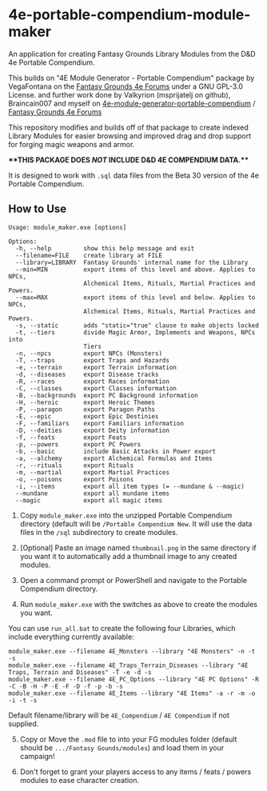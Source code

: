 # 4e-portable-compendium-module-maker
An application for creating Fantasy Grounds Library Modules from the D&amp;D 4e Portable Compendium.

This builds on
"4E Module Generator - Portable Compendium" package by VegaFontana on the [Fantasy Grounds 4e Forums](https://www.fantasygrounds.com/forums/showthread.php?60524-4E-Module-Generator-Portable-compendium-gt-Fantasy-Grounds) under a GNU GPL-3.0 License.
and further work done by Valkyrion (msprijatelj on github), Braincain007 and myself on [4e-module-generator-portable-compendium](https://github.com/msprijatelj/4e-module-generator-portable-compendium)
/ [Fantasy Grounds 4e Forums](https://www.fantasygrounds.com/forums/showthread.php?60524-4E-Module-Generator-Portable-compendium-gt-Fantasy-Grounds&p=647134&viewfull=1#post647134)

This repository modifies and builds off of that package to create indexed Library Modules for easier browsing and improved drag and drop support for forging magic weapons and armor.


**\*\*THIS PACKAGE DOES _NOT_ INCLUDE D&D 4E COMPENDIUM DATA.\*\***

It is designed to work with `.sql` data files from the Beta 30 version of the 4e Portable Compendium.

## How to Use

```
Usage: module_maker.exe [options]

Options:
  -h, --help         show this help message and exit
  --filename=FILE    create library at FILE
  --library=LIBRARY  Fantasy Grounds' internal name for the Library
  --min=MIN          export items of this level and above. Applies to NPCs,
                     Alchemical Items, Rituals, Martial Practices and Powers.
  --max=MAX          export items of this level and below. Applies to NPCs,
                     Alchemical Items, Rituals, Martial Practices and Powers.
  -s, --static       adds "static="true" clause to make objects locked
  -t, --tiers        divide Magic Armor, Implements and Weapons, NPCs into
                     Tiers
  -n, --npcs         export NPCs (Monsters)
  -T, --traps        export Traps and Hazards
  -e, --terrain      export Terrain information
  -d, --diseases     export Disease tracks
  -R, --races        export Races information
  -C, --classes      export Classes information
  -B, --backgrounds  export PC Background information
  -H, --heroic       export Heroic Themes
  -P, --paragon      export Paragon Paths
  -E, --epic         export Epic Destinies
  -F, --familiars    export Familiars information
  -D, --deities      export Deity information
  -f, --feats        export Feats
  -p, --powers       export PC Powers
  -b, --basic        include Basic Attacks in Power export
  -a, --alchemy      export Alchemical Formulas and Items
  -r, --rituals      export Rituals
  -m, --martial      export Martial Practices
  -o, --poisons      export Poisons
  -i, --items        export all item types (= --mundane & --magic)
  --mundane          export all mundane items
  --magic            export all magic items
```

1. Copy `module_maker.exe` into the unzipped Portable Compendium directory (default will be `/Portable Compendium New`. It will use the data files in the `/sql` subdirectory to create modules.

2. \[Optional\] Paste an image named `thumbnail.png` in the same directory if you want it to automatically add a thumbnail image to any created modules.

3. Open a command prompt or PowerShell and navigate to the Portable Compendium directory.

4. Run `module_maker.exe` with the switches as above to create the modules you want.

You can use `run_all.bat` to create the following four Libraries, which include everything currently available:

```
module_maker.exe --filename 4E_Monsters --library "4E Monsters" -n -t -s
module_maker.exe --filename 4E_Traps_Terrain_Diseases --library "4E Traps, Terrain and Diseases" -T -e -d -s
module_maker.exe --filename 4E_PC_Options --library "4E PC Options" -R -C -B -H -P -E -F -D -f -p -b -s
module_maker.exe --filename 4E_Items --library "4E Items" -a -r -m -o -i -t -s
```

Default filename/library will be `4E_Compendium` / `4E Compendium` if not supplied.

5. Copy or Move the `.mod` file to into your FG modules folder (default should be `.../Fantasy Gounds/modules`) and load them in your campaign!

6. Don't forget to grant your players access to any items / feats / powers modules to ease character creation.
